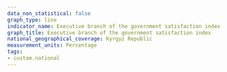 ```yaml
---
data_non_statistical: false
graph_type: line
indicator_name: Executive branch of the government satisfaction index
graph_title: Executive branch of the government satisfaction index
national_geographical_coverage: Kyrgyz Republic
measurement_units: Percentage
tags:
- custom.national
---
```

